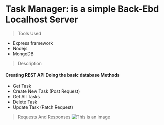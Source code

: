 # Task Manager: is a simple Back-Ebd Localhost Server
> Tools Used 
- Express framework
- Nodejs
- MongoDB

> Description
#### Creating REST API Doing the basic database Methods 
- Get Task
- Create New Task (Post Request) 
- Get All Tasks
- Delete Task
- Update Task (Patch Request)


> Requests And Responses
![This is an image](https://drive.google.com/file/d/10eN7Y44ZUDHE_shCPXqSz5kMChZUfC1i/view?usp=sharing)
